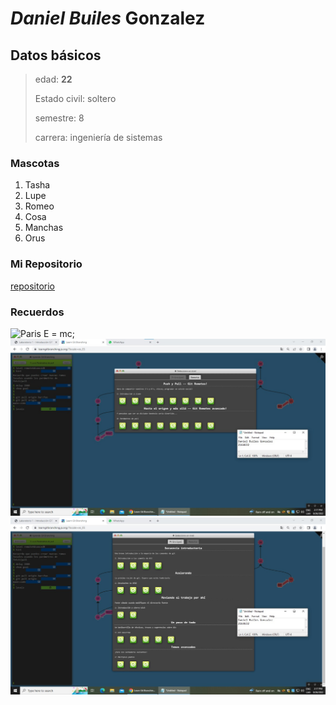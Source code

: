 # *Daniel Builes* Gonzalez
## Datos básicos
> edad: **22**
> 
> Estado civil: soltero 
>
> semestre: 8
> 
> carrera: ingeniería de sistemas
### Mascotas
1. Tasha
2. Lupe
3. Romeo
4. Cosa
5. Manchas
6. Orus
### Mi Repositorio
[repositorio](https://github.com/stefania5964/lab1-CVDS.git)
### Recuerdos
![Paris](https://viajes.nationalgeographic.com.es/c/paris)
	E = mc;
![foto1](./foto1.png)
![foto2](./foto2.png)